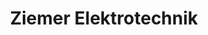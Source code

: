 ---
title: "Ziemer Elektrotechnik"
url: /bad-bodenteich/ziemer-elektrotechnik/
shop: Haushaltsgeräte
---